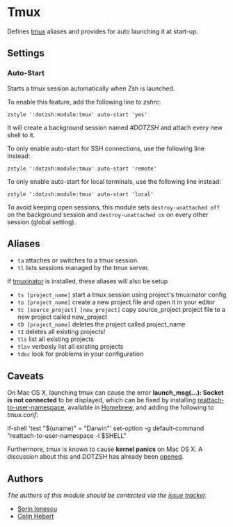 Tmux
====

Defines [tmux][1] aliases and provides for auto launching it at start-up.

Settings
--------

### Auto-Start

Starts a tmux session automatically when Zsh is launched.

To enable this feature, add the following line to *zshrc*:

    zstyle ':dotzsh:module:tmux' auto-start 'yes'

It will create a background session named _#DOTZSH_ and attach every new shell to
it.

To only enable auto-start for SSH connections, use the following line instead:

    zstyle ':dotzsh:module:tmux' auto-start 'remote'

To only enable auto-start for local terminals, use the following line instead:

    zstyle ':dotzsh:module:tmux' auto-start 'local'

To avoid keeping open sessions, this module sets `destroy-unattached off` on
the background session and `destroy-unattached on` on every other session
(global setting).

Aliases
-------

  - `ta` attaches or switches to a tmux session.
  - `tl` lists sessions managed by the tmux server.

If [tmuxinator][6] is installed, these aliases will also be setup

  - `ts [project_name]` start a tmux session using project's tmuxinator config
  - `to [project_name]` create a new project file and open it in your editor
  - `tc [source_project] [new_project]` copy source_project project file to a new project called new_project
  - `tD [project_name]` deletes the project called project_name
  - `tI` deletes all existing projects!
  - `tls` list all existing projects
  - `tlsv` verbosly list all existing projects
  - `tdoc` look for problems in your configuration

Caveats
-------

On Mac OS X, launching tmux can cause the error **launch_msg(...): Socket is not
connected** to be displayed, which can be fixed by installing
[reattach-to-user-namespace][3], available in [Homebrew][4], and adding the
following to *tmux.conf*:

  if-shell 'test "$(uname)" = "Darwin"' set-option -g default-command "reattach-to-user-namespace -l $SHELL"

Furthermore, tmux is known to cause **kernel panics** on Mac OS X. A discussion
about this and DOTZSH has already been [opened][2].

Authors
-------

*The authors of this module should be contacted via the [issue tracker][5].*

  - [Sorin Ionescu](https://github.com/sorin-ionescu)
  - [Colin Hebert](https://github.com/ColinHebert)

[1]: http://tmux.sourceforge.net
[2]: http://git.io/jkPqHg
[3]: ChrisJohnsen/tmux-MacOSX-pasteboard
[4]: mxcl/homebrew
[5]: https://github.com/dotphiles/dotzsh/issues
[6]: https://github.com/aziz/tmuxinator

